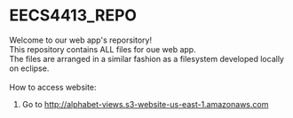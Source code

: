 # EECS4413_REPO


Welcome to our web app's reporsitory!<br>
This repository contains ALL files for oue web app. <br>
The files are arranged in a similar fashion as a filesystem developed locally on eclipse.<br><br>
How to access website:<br>
1. Go to http://alphabet-views.s3-website-us-east-1.amazonaws.com
